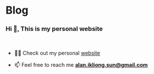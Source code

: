 # Blog

<h3 align="left">Hi 👋, This is my personal website</h3>
<br>

- 👨‍💻 Check out my personal [website](https://yilongsun.github.io/)

- 📫 Feel free to reach me **alan.ikliong.sun@gmail.com**